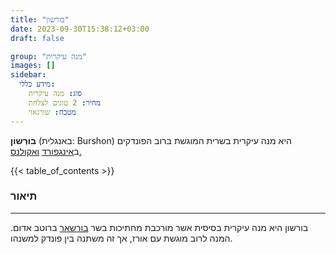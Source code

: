 ```yaml
---
title: "בורשון"
date: 2023-09-30T15:38:12+03:00
draft: false

group: "מנה עיקרית"
images: []
sidebar:
  מידע כללי:
    סוג: מנה עיקרית
    מחיר: 2 טוגים לצלחת
    מטבח: שורגאזי
---
```


**בוּרְשוֹן** (באנגלית: Burshon) היא מנה עיקרית בשרית המוגשת ברוב הפונדקים ב[אינגפורד](../../kingdoms/ingford) [ואקולנס.](../../kingdoms/akolance)

{{< table_of_contents >}}

### תיאור
---
בורשון היא מנה עיקרית בסיסית אשר מורכבת מחתיכות בשר [בורשאר](../../creatures/burshar) ברוטב אדום. המנה לרוב מוגשת עם אורז, אך זה משתנה בין פונדק למשנהו. 